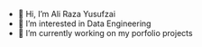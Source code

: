 - 👋 Hi, I’m Ali Raza Yusufzai
- 👀 I’m interested in Data Engineering
- 🌱 I’m currently working on my porfolio projects


<!---
AliYusufzai/AliYusufzai is a ✨ special ✨ repository because its `README.md` (this file) appears on your GitHub profile.
You can click the Preview link to take a look at your changes.
--->
